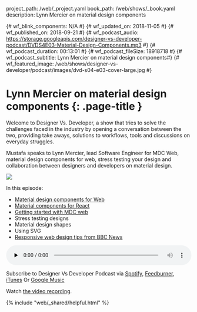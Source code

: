 project_path: /web/_project.yaml
book_path: /web/shows/_book.yaml
description: Lynn Mercier on material design components

{# wf_blink_components: N/A #}
{# wf_updated_on: 2018-11-05 #}
{# wf_published_on: 2018-09-21 #}
{# wf_podcast_audio: https://storage.googleapis.com/designer-vs-developer-podcast/DVDS4E03-Material-Design-Components.mp3 #}
{# wf_podcast_duration: 00:13:01 #}
{# wf_podcast_fileSize: 18918718 #}
{# wf_podcast_subtitle: Lynn Mercier on material design components#}
{# wf_featured_image: /web/shows/designer-vs-developer/podcast/images/dvd-s04-e03-cover-large.jpg #}


# Lynn Mercier on material design components {: .page-title }

Welcome to Designer Vs. Developer, a show that tries to solve the
challenges faced in the industry by opening a conversation between
the two, providing take aways, solutions to workflows, tools and
discussions on everyday struggles.

Mustafa speaks to Lynn Mercier, lead Software Engineer for MDC Web, 
material design components for web, stress testing your design 
and collaboration between designers and developers on material design. 


<img class="attempt-right"
  src="/web/shows/designer-vs-developer/podcast/images/dvd-s04-e03-cover.jpg">
  
In this episode:

* [Material design components for Web](http://bit.ly/2MOnp3Y)
* [Material components for React](http://bit.ly/2O2W9Dg)
* [Getting started with MDC web](http://bit.ly/2MN47vT)
* Stress testing designs
* Material design shapes
* Using SVG
* [Responsive web design tips from BBC News](https://muss.me/2pqlSI4)


<audio style="width: 100%" controls preload="none" src="
https://storage.googleapis.com/designer-vs-developer-podcast/DVDS4E03-Material-Design-Components.mp3">

Subscribe to Designer Vs Developer Podcast via
<a href="http://bit.ly/mustafaOnSpotify">Spotify</a>,
<a href="https://goo.gl/USHXv8">Feedburner</a>,
<a href="https://goo.gl/1E9U0G">iTunes</a> Or
<a href="https://goo.gl/qCBlST">Google Music</a>

Watch <a href="https://www.youtube.com/playlist?list=PLNYkxOF6rcIC60856GnLEV5GQXMxc9ByJ">
the video recording</a>.

{% include "web/_shared/helpful.html" %}